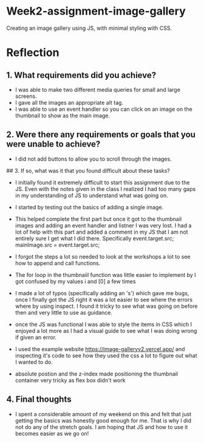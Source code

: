 # Week2-assignment-image-gallery

Creating an image gallery using JS, with minimal styling with CSS.

# Reflection

## 1. What requirements did you achieve?

- I was able to make two different media queries for small and large screens.
- I gave all the images an appropriate alt tag.
- I was able to use an event handler so you can click on an image on the thumbnail to show as the main image.

## 2. Were there any requirements or goals that you were unable to achieve?

- I did not add buttons to allow you to scroll through the images.

## 3. If so, what was it that you found difficult about these tasks?

- I initially found it extremely difficult to start this assignment due to the JS. Even with the notes given in the class I realized I had too many gaps in my understanding of JS to understand what was going on.

- I started by testing out the basics of adding a single image.

- This helped complete the first part but once it got to the thumbnail images and adding an event handler and listner I was very lost. I had a lot of help with this part and added a comment in my JS that I am not entirely sure I get what I did there. Specifically event.target.src;
  mainImage.src = event.target.src;

- I forgot the steps a lot so needed to look at the workshops a lot to see how to append and call functions.

- The for loop in the thumbnaiil function was little easier to implement by I got confused by my values i and [0] a few times

- I made a lot of typos (specifically adding an 's') which gave me bugs, once I finally got the JS right it was a lot easier to see where the errors where by using inspect. I found it tricky to see what was going on before then and very little to use as guidance.

- once the JS was functional I was able to style the items in CSS which I enjoyed a lot more as I had a visual guide to see what I was doing wrong if given an error.

- I used the example website https://image-galleryv2.vercel.app/ and inspecting it's code to see how they used the css a lot to figure out what I wanted to do.

- absolute postion and the z-index made positioning the thumbnail container very tricky as flex box didn't work

## 4. Final thoughts

- I spent a considerable amount of my weekend on this and felt that just getting the basics was honestly good enough for me. That is why I did not do any of the stretch goals. I am hoping that JS and how to use it becomes easier as we go on!
